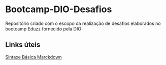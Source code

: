 # Bootcamp-DIO-Desafios
Repositório criado com o escopo da realização de desafios elaborados no bootcamp Eduzz fornecido pela DIO

## Links úteis
[Sintaxe Básica Marckdown](https://www.markdownguide.org/basic-syntax/)
